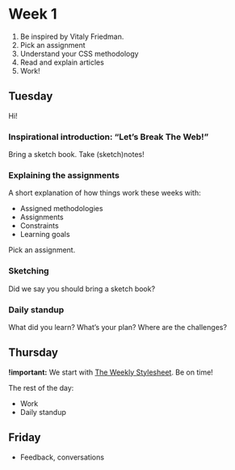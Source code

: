 # Week 1

1. Be inspired by Vitaly Friedman.
2. Pick an assignment
3. Understand your CSS methodology
4. Read and explain articles
5. Work!

## Tuesday

Hi!

### Inspirational introduction: “Let’s Break The Web!”

Bring a sketch book. Take (sketch)notes!

### Explaining the assignments

A short explanation of how things work these weeks with:

- Assigned methodologies
- Assignments
- Constraints
- Learning goals

Pick an assignment.

### Sketching

Did we say you should bring a sketch book?

### Daily standup

What did you learn? What’s your plan? Where are the challenges?

## Thursday

**!important:** We start with [The Weekly Stylesheet](weekly-stylesheet.md). Be on time!

The rest of the day:

- Work
- Daily standup

## Friday

- Feedback, conversations
